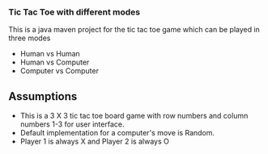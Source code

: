 ### Tic Tac Toe with different modes
This is a java maven project for the tic tac toe game which can be played in three modes
* Human vs Human
* Human vs Computer
* Computer vs Computer

## Assumptions

* This is a 3 X 3 tic tac toe board game with row numbers and column numbers 1-3 for user interface. 
* Default implementation for a computer's move is Random.
* Player 1 is always X and Player 2 is always O
